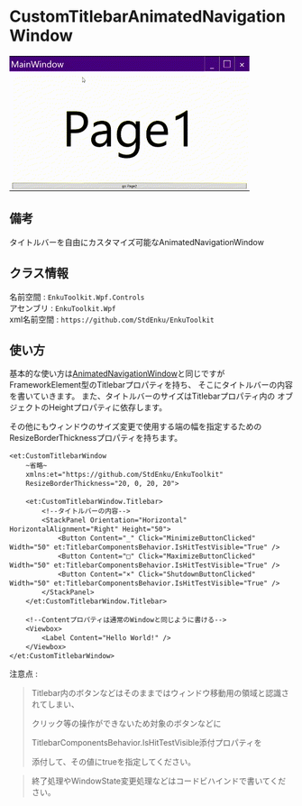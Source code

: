 # CustomTitlebarAnimatedNavigationWindow

![gif1](./imgs/gif1.gif)

## 備考

タイトルバーを自由にカスタマイズ可能なAnimatedNavigationWindow



## クラス情報

名前空間 : `EnkuToolkit.Wpf.Controls`<br/>アセンブリ : `EnkuToolkit.Wpf`<br/>xml名前空間 : `https://github.com/StdEnku/EnkuToolkit`



## 使い方

基本的な使い方は[AnimatedNavigationWindow](../01.AnimatedNavigationWindow/README.md)と同じですが
FrameworkElement型のTitlebarプロパティを持ち、
そこにタイトルバーの内容を書いていきます。
また、タイトルバーのサイズはTitlebarプロパティ内の
オブジェクトのHeightプロパティに依存します。

その他にもウィンドウのサイズ変更で使用する端の幅を指定するための
ResizeBorderThicknessプロパティを持ちます。

```xaml
<et:CustomTitlebarWindow
    ~省略~
    xmlns:et="https://github.com/StdEnku/EnkuToolkit"
    ResizeBorderThickness="20, 0, 20, 20">

    <et:CustomTitlebarWindow.Titlebar>
        <!--タイトルバーの内容-->
        <StackPanel Orientation="Horizontal" HorizontalAlignment="Right" Height="50">
            <Button Content="_" Click="MinimizeButtonClicked" Width="50" et:TitlebarComponentsBehavior.IsHitTestVisible="True" />
            <Button Content="□" Click="MaximizeButtonClicked" Width="50" et:TitlebarComponentsBehavior.IsHitTestVisible="True" />
            <Button Content="×" Click="ShutdownButtonClicked" Width="50" et:TitlebarComponentsBehavior.IsHitTestVisible="True" />
        </StackPanel>
    </et:CustomTitlebarWindow.Titlebar>

    <!--Contentプロパティは通常のWindowと同じように書ける-->
    <Viewbox>
        <Label Content="Hello World!" />
    </Viewbox>
</et:CustomTitlebarWindow>
```

注意点 :

> Titlebar内のボタンなどはそのままではウィンドウ移動用の領域と認識されてしまい、
>
> クリック等の操作ができないため対象のボタンなどに
>
> TitlebarComponentsBehavior.IsHitTestVisible添付プロパティを
>
> 添付して、その値にtrueを指定してください。

> 終了処理やWindowState変更処理などはコードビハインドで書いてください。
